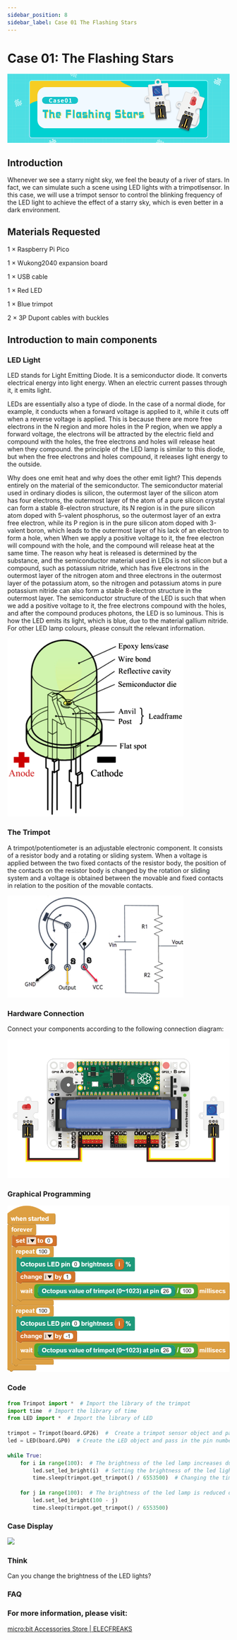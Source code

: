 ```yaml
---
sidebar_position: 8
sidebar_label: Case 01 The Flashing Stars
---
```


# Case 01: The Flashing Stars

![](./images/wukong2040-inventors-case01-03.png)

## Introduction

Whenever we see a starry night sky, we feel the beauty of a river of stars. In fact, we can simulate such a scene using LED lights with a trimpotlsensor. In this case, we will use a trimpot sensor to control the blinking frequency of the LED light to achieve the effect of a starry sky, which is even better in a dark environment.

## Materials Requested

1 × Raspberry Pi Pico

1 × Wukong2040 expansion board

1 × USB cable

1 × Red LED

1 × Blue trimpot

2 × 3P Dupont cables with buckles

## Introduction to main components

### LED Light

LED stands for Light Emitting Diode. It is a semiconductor diode. It converts electrical energy into light energy. When an electric current passes through it, it emits light.

LEDs are essentially also a type of diode. In the case of a normal diode, for example, it conducts when a forward voltage is applied to it, while it cuts off when a reverse voltage is applied. This is because there are more free electrons in the N region and more holes in the P region, when we apply a forward voltage, the electrons will be attracted by the electric field and compound with the holes, the free electrons and holes will release heat when they compound. the principle of the LED lamp is similar to this diode, but when the free electrons and holes compound, it releases light energy to the outside.

Why does one emit heat and why does the other emit light? This depends entirely on the material of the semiconductor.
The semiconductor material used in ordinary diodes is silicon, the outermost layer of the silicon atom has four electrons, the outermost layer of the atom of a pure silicon crystal can form a stable 8-electron structure, its N region is in the pure silicon atom doped with 5-valent phosphorus, so the outermost layer of an extra free electron, while its P region is in the pure silicon atom doped with 3-valent boron, which leads to the outermost layer of his lack of an electron to form a hole, when When we apply a positive voltage to it, the free electron will compound with the hole, and the compound will release heat at the same time. The reason why heat is released is determined by the substance, and the semiconductor material used in LEDs is not silicon but a compound, such as potassium nitride, which has five electrons in the outermost layer of the nitrogen atom and three electrons in the outermost layer of the potassium atom, so the nitrogen and potassium atoms in pure potassium nitride can also form a stable 8-electron structure in the outermost layer. The semiconductor structure of the LED is such that when we add a positive voltage to it, the free electrons compound with the holes, and after the compound produces photons, the LED is so luminous. This is how the LED emits its light, which is blue, due to the material gallium nitride. For other LED lamp colours, please consult the relevant information.

![](./images/wukong2040-inventors-case01-01.png)

### The Trimpot

A trimpot/potentiometer is an adjustable electronic component. It consists of a resistor body and a rotating or sliding system. When a voltage is applied between the two fixed contacts of the resistor body, the position of the contacts on the resistor body is changed by the rotation or sliding system and a voltage is obtained between the movable and fixed contacts in relation to the position of the movable contacts.

![](./images/wukong2040-inventors-case01-02.png)

### Hardware Connection

Connect your components according to the following connection diagram:

![](./images/wukong2040-inventors-case01-05.png)

### Graphical Programming

![](./images/wukong2040-inventors-case01-04.png)

### Code

```python
from Trimpot import *  # Import the library of the trimpot
import time  # Import the library of time
from LED import *  # Import the library of LED

trimpot = Trimpot(board.GP26)  #  Create a trimpot sensor object and pass in the pin number
led = LED(board.GP0)  # Create the LED object and pass in the pin number

while True:
    for i in range(100):  # The brightness of the led lamp increases during the cycle
        led.set_led_bright(i)  # Setting the brightness of the led lights
        time.sleep(trimpot.get_trimpot() / 6553500)  # Changing the timing of the led light brightness by changing the value of the potentiometer

    for j in range(100):  # The brightness of the led lamp is reduced during the cycle
        led.set_led_bright(100 - j)
        time.sleep(tirmpot.get_trimpot() / 6553500)
```

### Case Display

![](./images/wukong2040-inventors-kit-case01-06.gif)

### Think

Can you change the brightness of the LED lights?

### FAQ



### For more information, please visit:

[micro:bit Accessories Store | ELECFREAKS](https://www.elecfreaks.com/)
